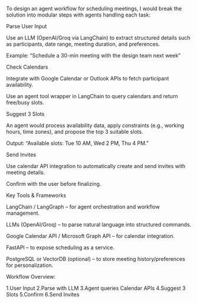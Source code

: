 To design an agent workflow for scheduling meetings, I would break the solution into modular steps with agents handling each task:

Parse User Input

Use an LLM (OpenAI/Groq via LangChain) to extract structured details such as participants, date range, meeting duration, and preferences.

Example: “Schedule a 30-min meeting with the design team next week” 

Check Calendars

Integrate with Google Calendar or Outlook APIs to fetch participant availability.

Use an agent tool wrapper in LangChain to query calendars and return free/busy slots.

Suggest 3 Slots

An agent would process availability data, apply constraints (e.g., working hours, time zones), and propose the top 3 suitable slots.

Output: “Available slots: Tue 10 AM, Wed 2 PM, Thu 4 PM.”

Send Invites

Use calendar API integration to automatically create and send invites with meeting details.

Confirm with the user before finalizing.

Key Tools & Frameworks

LangChain / LangGraph – for agent orchestration and workflow management.

LLMs (OpenAI/Groq) – to parse natural language into structured commands.

Google Calendar API / Microsoft Graph API – for calendar integration.

FastAPI – to expose scheduling as a service.

PostgreSQL or VectorDB (optional) – to store meeting history/preferences for personalization.

Workflow Overview:

1.User Input
2.Parse with LLM
3.Agent queries Calendar APIs
4.Suggest 3 Slots
5.Confirm
6.Send Invites
